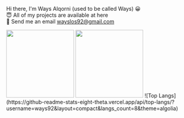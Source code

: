 Hi there, I'm Ways Alqorni (used to be called Ways) :grinning: <br>
:innocent: All of my projects are available at here <br>
:email: Send me an email wayslos92@gmail.com <br>


<!-- [![Ways's GitHub stats](https://github-readme-stats.vercel.app/api?username=ways92)](https://github.com/ways92/github-readme-stats) -->
<p>
<img height="180em" src="https://github-readme-stats-eight-theta.vercel.app/api?username=ways92&show_icons=true&theme=algolia&include_all_commits=true&count_private=true"/>
<img height="180em" src="https://github-readme-stats-eight-theta.vercel.app/api/top-langs/?username=ways92&layout=compact&langs_count=8&theme=algolia"/>
  ![Top Langs](https://github-readme-stats-eight-theta.vercel.app/api/top-langs/?username=ways92&layout=compact&langs_count=8&theme=algolia)

</p>
